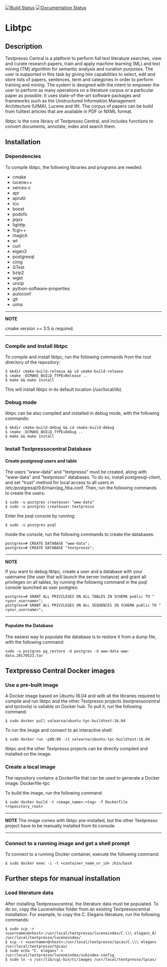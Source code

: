 [![Build Status](https://travis-ci.org/TextpressoDevelopers/libtpc.svg?branch=master)](https://travis-ci.org/TextpressoDevelopers/libtpc) [![Documentation Status](https://readthedocs.org/projects/libtpc/badge/?version=latest)](http://libtpc.readthedocs.io/en/latest/?badge=latest)

# Libtpc
## Description
Textpresso Central is a platform to perform full text literature searches, view and curate research papers,
train and apply machine learning (ML) and text mining (TM) algorithm for semantic analysis and curation purposes.
The user is supported in this task by giving him capabilities to select, edit and store lists of papers, sentences,
term and categories in order to perform training and mining. The system is designed with the intent to empower the user
to perform as many operations on a literature corpus or a particular paper as possible. It uses state-of-the-art
software packages and frameworks such as the Unstructured Information Management Architecture (UIMA), Lucene and Wt.
The corpus of papers can be build from fulltext articles that are available in PDF or NXML format.

libtpc is the core library of Textpresso Central, and includes functions to convert documents, annotate, index and
search them.

## Installation
### Dependencies
To compile libtpc, the following libraries and programs are needed:

* cmake
* lucene++
* xerces-c
* apr
* aprutil
* icu
* boost
* podofo
* pqxx
* lighttp
* fcgi++
* magick
* wt
* curl
* eigen3
* postgresql
* cimg
* GTest
* bzip2
* wget
* unzip
* python-software-properties
* autoconf
* git
* uima

---
**NOTE**

cmake version >= 3.5 is required.

---

### Compile and Install libtpc
To compile and install libtpc, run the following commands from the root directory of the repository:
```{r, engine='bash', count_lines}
$ mkdir cmake-build-release && cd cmake-build-release
$ cmake -DCMAKE_BUILD_TYPE=Release ..
$ make && make install
```

This will install libtpc in its default location (/usr/local/lib).

### Debug mode
libtpc can be also compiled and installed in debug mode, with the following commands:
```{r, engine='bash', count_lines}
$ mkdir cmake-build-debug && cd cmake-build-debug
$ cmake -DCMAKE_BUILD_TYPE=Debug ..
$ make && make install
```

### Install Textpressocentral Database
#### Create postgresql users and table
The users "www-data" and "textpresso" must be created, along with "www-data" and "textpresso" databases.
To do so, install postgresql-client, and set "trust" method for local access to all users in
/etc/postgresql/9.6/main/pg_hba.conf. Then, run the following commands to create the users:

```{r, engine='bash', count_lines}
$ sudo -u postgres createuser "www-data"
$ sudo -u postgres createuser textpresso
```

Enter the psql console by running:
```{r, engine='bash', count_lines}
$ sudo -u postgres psql
```

Inside the console, run the following commands to create the databases:
```{r, engine='bash', count_lines}
postgres=# CREATE DATABASE "www-data";
postgres=# CREATE DATABASE "textpresso";
```

---
**NOTE**

If you want to debug libtpc, create a user and a database with your username
(the user that will launch the server instance) and grant all privileges on all tables, by running the
following command in the psql console launched as user postgres:
```{r, engine='bash', count_lines}
postgres=# GRANT ALL PRIVILEGES ON ALL TABLES IN SCHEMA public TO "<your_username>";
postgres=# GRANT ALL PRIVILEGES ON ALL SEQUENCES IN SCHEMA public TO "<your_username>";
```

---

#### Populate the Database

The easiest way to populate the database is to restore it from a dump file, with the following command:
```{r, engine='bash', count_lines}
sudo -u postgres pg_restore -U postgres -d www-data www-data.20170523.tar
```

## Textpresso Central Docker images

### Use a pre-built image
A Docker image based on Ubuntu 16.04 and with all the libraries required to compile and run libtpc and the other 
Textpresso projects (textpressocentral and tpctools) is vailable on Docker hub. To pull it, run the following command:
```{r, engine='bash', count_lines}
$ sudo docker pull valearna/ubuntu-tpc-buildtest:16.04
```

To run the image and connect to an interactive shell:
```{r, engine='bash', count_lines}
$ sudo docker run -p80:80 -it valearna/ubuntu-tpc-buildtest:16.04
```

libtpc and the other Textpresso projects can be directly compiled and installed on the image.

### Create a local image
The repository contains a Dockerfile that can be used to generate a Docker image: Dockerfile-tpc

To build the image, run the following command:
```{r, engine='bash', count_lines}
$ sudo docker build -t <image_name>:<tag> -f Dockerfile <repository_root>
```

---

**NOTE**
The image comes with libtpc pre-installed, but the other Textpresso project have to be manually installed from its 
console.

---

### Connect to a running image and get a shell prompt
To connect to a running Docker container, execute the following command:
```{r, engine='bash', count_lines}
$ sudo docker exec -i -t <container_name_or_id> /bin/bash
```


## Further steps for manual installation
### Load literature data
After installing Textpressocentral, the literature data must be populated. To do so, copy the LuceneIndex folder from an
existing Textpressocentral installation. For example, to copy the C. Elegans literature, run the following commands:
```{r, engine='bash', count_lines}
$ sudo scp -r <username>@<host>:/usr/local/textpresso/luceneindex/C.\\\ elegans_0/ /usr/local/textpresso/luceneindex/
$ scp -r <username>@<host>:/usr/local/textpresso/tpcas/C.\\\ elegans /usr/local/textpresso/tpcas/
$ sudo echo "C. elegans" > /usr/local/textpresso/luceneindex/subindex.config
$ sudo ln -s /usr/lib/cgi-bin/tc/images /usr/local/textpresso/tpcas/
```


